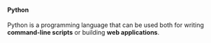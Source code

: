 #### Python

Python is a programming language that can be used both for writing **command-line scripts** or building **web applications**.
